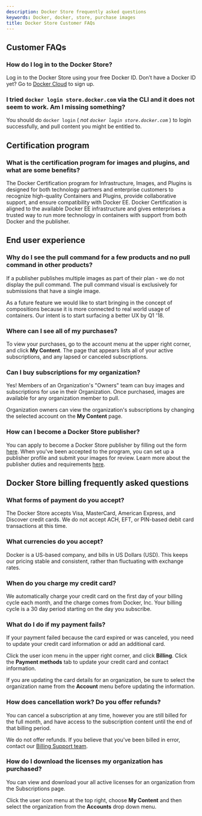 ```yaml
---
description: Docker Store frequently asked questions
keywords: Docker, docker, store, purchase images
title: Docker Store Customer FAQs
---
```


## Customer FAQs

### How do I log in to the Docker Store?

Log in to the Docker Store using your free Docker ID. Don’t have a Docker ID
yet? Go to [Docker Cloud](https://cloud.docker.com) to sign up.

### I tried `docker login store.docker.com` via the CLI and it does not seem to work. Am I missing something?

You should do `docker login` ( *not `docker login store.docker.com`* )  to login successfully, and pull content you might be entitled to.

## Certification program

### What is the certification program for images and plugins, and what are some benefits?

The Docker Certification program for Infrastructure, Images, and Plugins is
designed for both technology partners and enterprise customers to recognize
high-quality Containers and Plugins, provide collaborative support, and ensure
compatibility with Docker EE. Docker Certification is aligned to the available
Docker EE infrastructure and gives enterprises a trusted way to run more
technology in containers with support from both Docker and the publisher.

## End user experience

### Why do I see the pull command for a few products and no pull command in other products?

If a publisher publishes multiple images as part of their plan - we do not
display the pull command. The pull command visual is exclusively for submissions
that have a single image.

As a future feature we would like to start bringing in the concept of
compositions because it is more connected to real world usage of containers. Our
intent is to start surfacing a better UX by Q1 '18.

### Where can I see all of my purchases?

To view your purchases, go to the account menu at the upper right corner, and
click **My Content**. The page that appears lists all of your active
subscriptions, and any lapsed or canceled subscriptions.

### Can I buy subscriptions for my organization?

Yes! Members of an Organization's "Owners" team can buy images and subscriptions
for use in their Organization. Once purchased, images are available for any
organization member to pull.

Organization owners can view the organization's subscriptions by changing the
selected account on the **My Content** page.

### How can I become a Docker Store publisher?

You can apply to become a Docker Store publisher by filling out
the form [here](https://store.docker.com/publisher/signup). When you've been
accepted to the program, you can set up a publisher profile and submit your
images for review. Learn more about the publisher duties and requirements
[here](https://success.docker.com/Store).

## Docker Store billing frequently asked questions

### What forms of payment do you accept?

The Docker Store accepts Visa, MasterCard, American Express, and Discover credit
cards. We do not accept ACH, EFT, or PIN-based debit card transactions at this
time.

### What currencies do you accept?

Docker is a US-based company, and bills in US Dollars (USD). This keeps our
pricing stable and consistent, rather than fluctuating with exchange rates.

### When do you charge my credit card?

We automatically charge your credit card on the first day of your billing cycle
each month, and the charge comes from Docker, Inc. Your billing cycle is a
30 day period starting on the day you subscribe.

### What do I do if my payment fails?

If your payment failed because the card expired or was canceled, you need to
update your credit card information or add an additional card.

Click the user icon menu in the upper right corner, and click
**Billing**. Click the **Payment methods** tab to update your credit card and
contact information.

If you are updating the card details for an organization, be sure to select the
organization name from the **Account** menu before updating the information.

### How does cancellation work? Do you offer refunds?

You can cancel a subscription at any time, however you are still billed
for the full month, and have access to the subscription content until the end of
that billing period.

We do not offer refunds. If you believe that you've been billed in error,
contact our [Billing Support team](mailto:billing@docker.com).

### How do I download the licenses my organization has purchased?

You can view and download your all active licenses for an organization from the
Subscriptions page.

Click the user icon menu at the top right, choose **My Content** and then
select the organization from the **Accounts** drop down menu.
